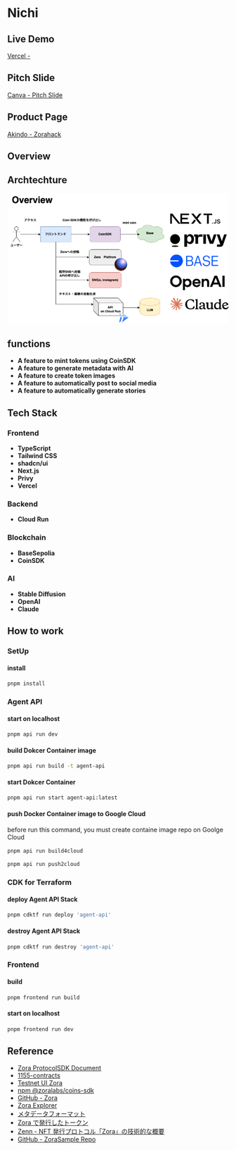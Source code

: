# Nichi

## Live Demo

[Vercel - ]()

## Pitch Slide

[Canva - Pitch Slide](https://www.canva.com/design/DAGkI2goC6c/8OqYgBHUSSNaWSdrU_9_8Q/view?utm_content=DAGkI2goC6c&utm_campaign=designshare&utm_medium=link2&utm_source=uniquelinks&utlId=hf1a0395bec)

## Product Page

[Akindo - Zorahack](https://app.akindo.io/communities/pe6EzVQPafJgLnDE)

## Overview

## Archtechture

![](./docs/overview.drawio.png)

## functions

- **A feature to mint tokens using CoinSDK**
- **A feature to generate metadata with AI**
- **A feature to create token images**
- **A feature to automatically post to social media**
- **A feature to automatically generate stories**

## Tech Stack

### Frontend

- **TypeScript**
- **Tailwind CSS**
- **shadcn/ui**
- **Next.js**
- **Privy**
- **Vercel**

### Backend

- **Cloud Run**

### Blockchain

- **BaseSepolia**
- **CoinSDK**

### AI

- **Stable Diffusion**
- **OpenAI**
- **Claude**

## How to work

### SetUp

#### install

```bash
pnpm install
```

### Agent API

#### start on localhost

```bash
pnpm api run dev
```

#### build Dokcer Container image

```bash
pnpm api run build -t agent-api
```

#### start Dokcer Container

```bash
pnpm api run start agent-api:latest
```

#### push Docker Container image to Google Cloud

before run this command, you must create containe image repo on Goolge Cloud

```bash
pnpm api run build4cloud
```

```bash
pnpm api run push2cloud
```

### CDK for Terraform

#### deploy Agent API Stack

```bash
pnpm cdktf run deploy 'agent-api'
```

#### destroy Agent API Stack

```bash
pnpm cdktf run destroy 'agent-api'
```

### Frontend

#### build

```bash
pnpm frontend run build
```

#### start on localhost

```bash
pnpm frontend run dev
```

## Reference

- [Zora ProtocolSDK Document](https://docs.zora.co/protocol-sdk/introduction)
- [1155-contracts](https://github.com/ourzora/zora-protocol/tree/main/packages/1155-contracts)
- [Testnet UI Zora](https://testnet.zora.co/)
- [npm @zoralabs/coins-sdk](https://www.npmjs.com/package/@zoralabs/coins-sdk)
- [GitHub - Zora](https://github.com/ourzora/zora-protocol)
- [Zora Explorer](https://sepolia.explorer.zora.energy/)
- [メタデータフォーマット](https://docs.zora.co/contracts/Metadata)
- [Zora で発行したトークン](https://zora.co/coin/base:0x54ce08574374e7e879074d3c9e95ff9cef01547b)
- [Zenn - NFT 発行プロトコル「Zora」の技術的な概要](https://zenn.dev/senspace/articles/045febcf7a8604)
- [GitHub - ZoraSample Repo](https://github.com/mashharuki/zora-sample)
